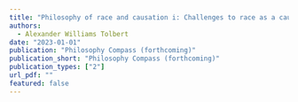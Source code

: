 ```yaml
---
title: "Philosophy of race and causation i: Challenges to race as a causal variables"
authors:
  - Alexander Williams Tolbert
date: "2023-01-01"
publication: "Philosophy Compass (forthcoming)"
publication_short: "Philosophy Compass (forthcoming)"
publication_types: ["2"]
url_pdf: ""
featured: false
---
```

 